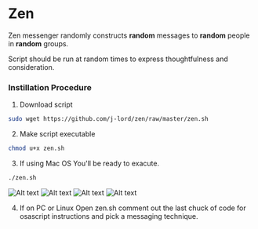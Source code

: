 # Zen
Zen messenger randomly constructs **random** messages to **random** people in **random** groups. 

Script should be run at random times to express thoughtfulness and consideration. 

### Instillation Procedure 

1. Download script
```bash 
sudo wget https://github.com/j-lord/zen/raw/master/zen.sh
````
2. Make script executable
```bash 
chmod u+x zen.sh
```
3. If using Mac OS
You'll be ready to exacute.
```bash 
./zen.sh
```
![Alt text](/../screenshots/zenExample5.jpg?raw=true "Zen Example")
![Alt text](/../screenshots/zenExample2.jpg?raw=true "Zen Example")
![Alt text](/../screenshots/zenExample3.jpg?raw=true "Zen Example")
![Alt text](/../screenshots/zenExample4.jpg?raw=true "Zen Example")


4. If on PC or Linux
Open zen.sh comment out the last chuck of code for osascript instructions and pick a messaging technique. 
